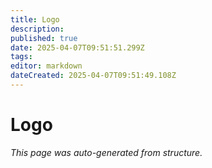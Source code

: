 ```yaml
---
title: Logo
description: 
published: true
date: 2025-04-07T09:51:51.299Z
tags: 
editor: markdown
dateCreated: 2025-04-07T09:51:49.108Z
---
```


# Logo

*This page was auto-generated from structure.*